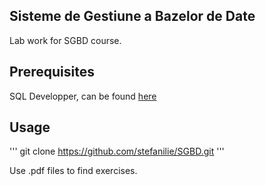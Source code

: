 Sisteme de Gestiune a Bazelor de Date
-------------------------------------

Lab work for SGBD course.


Prerequisites
-------------
SQL Developper, can be found [here](http://193.226.51.37/down/sqldeveloper.zip)

Usage
-----

'''
git clone https://github.com/stefanilie/SGBD.git
'''

Use .pdf files to find exercises.
